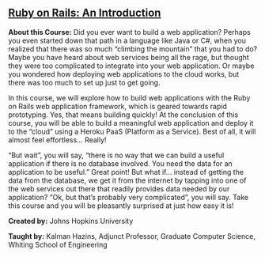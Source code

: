 ## [Ruby on Rails: An Introduction](https://www.coursera.org/learn/ruby-on-rails-intro/)

**About this Course:** Did you ever want to build a web application?  Perhaps you even started down that path in a language like Java or C#, when you realized that there was so much “climbing the mountain” that you had to do? Maybe you have heard about web services being all the rage, but thought they were too complicated to integrate into your web application. Or maybe you wondered how deploying web applications to the cloud works, but there was too much to set up just to get going.
 
In this course, we will explore how to build web applications with the Ruby on Rails web application framework, which is geared towards rapid prototyping.  Yes, that means building quickly! At the conclusion of this course, you will be able to build a meaningful web application and deploy it to the “cloud” using a Heroku PaaS (Platform as a Service). Best of all, it will almost feel effortless… Really!
 
“But wait”, you will say, “there is no way that we can build a useful application if there is no database involved. You need the data for an application to be useful.” Great point! But what if… instead of getting the data from the database, we get it from the internet by tapping into one of the web services out there that readily provides data needed by our application? “Ok, but that’s probably very complicated”, you will say. Take this course and you will be pleasantly surprised at just how easy it is!

**Created by:**  Johns Hopkins University

**Taught by:**  Kalman Hazins, Adjunct Professor, Graduate Computer Science, Whiting School of Engineering

